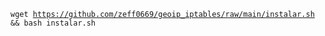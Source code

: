 <code>wget https://github.com/zeff0669/geoip_iptables/raw/main/instalar.sh && bash instalar.sh</code>
